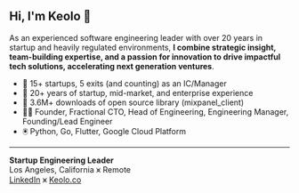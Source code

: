 ## Hi, I'm Keolo 👋

As an experienced software engineering leader with over 20 years in startup and heavily regulated environments, **I combine strategic insight, team-building expertise, and a passion for innovation to drive impactful tech solutions, accelerating next generation ventures**.

- 🚀 15+ startups, 5 exits (and counting) as an IC/Manager
- 🦾 20+ years of startup, mid-market, and enterprise experience
- 🙌 3.6M+ downloads of open source library (mixpanel_client)
- 👨‍🚀 Founder, Fractional CTO, Head of Engineering, Engineering Manager, Founding/Lead Engineer
- 🖲️ Python, Go, Flutter, Google Cloud Platform

---

**Startup Engineering Leader**  
Los Angeles, California ⩙ Remote  
[LinkedIn](https://www.linkedin.com/in/keolo) ⩙ [Keolo.co](https://keolo.co)
